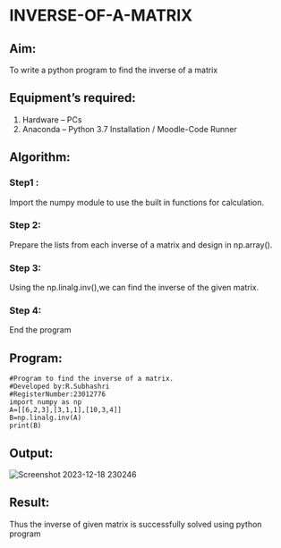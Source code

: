 # INVERSE-OF-A-MATRIX
## Aim:
To write a python program to find the inverse of a matrix
## Equipment’s required:
1. 	Hardware – PCs
2. 	Anaconda – Python 3.7 Installation / Moodle-Code Runner
## Algorithm:
### Step1 : 

Import the numpy module to use the built in functions for calculation.

### Step 2: 

Prepare the lists from each inverse of a matrix and design in np.array().

### Step 3: 

Using the np.linalg.inv(),we can find the inverse of the given matrix.

### Step 4: 

End the program

## Program:
```
#Program to find the inverse of a matrix.
#Developed by:R.Subhashri
#RegisterNumber:23012776
import numpy as np
A=[[6,2,3],[3,1,1],[10,3,4]]
B=np.linalg.inv(A)
print(B)
```
## Output:

![Screenshot 2023-12-18 230246](https://github.com/SubhashriRavichandran10/INVERSE-OF-A-MATRIX/assets/145743413/f1774373-c698-48dc-ae68-f58a378f2a05)

## Result:
Thus the inverse of given matrix is successfully solved using python program

